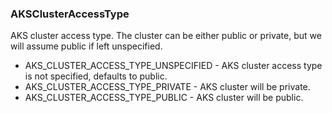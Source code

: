 ### AKSClusterAccessType
AKS cluster access type. The cluster can be either public or private, but
we will assume public if left unspecified.

- AKS_CLUSTER_ACCESS_TYPE_UNSPECIFIED - AKS cluster access type is not specified, defaults to public.
- AKS_CLUSTER_ACCESS_TYPE_PRIVATE - AKS cluster will be private.
- AKS_CLUSTER_ACCESS_TYPE_PUBLIC - AKS cluster will be public.
